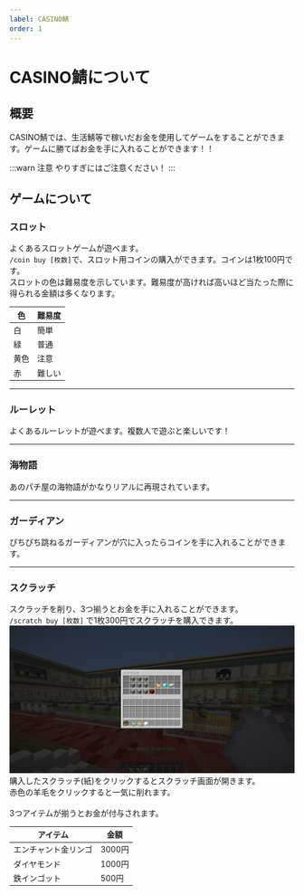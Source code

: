 ```yaml
---
label: CASINO鯖
order: 1
---
```

# CASINO鯖について

## 概要

CASINO鯖では、生活鯖等で稼いだお金を使用してゲームをすることができます。ゲームに勝てばお金を手に入れることができます！！

:::warn 注意
やりすぎにはご注意ください！
:::

## ゲームについて

### スロット
よくあるスロットゲームが遊べます。  
`/coin buy [枚数]`で、スロット用コインの購入ができます。コインは1枚100円です。  
スロットの色は難易度を示しています。難易度が高ければ高いほど当たった際に得られる金額は多くなります。  

|色|難易度|
|---|---|
|白|簡単|
|緑|普通|
|黄色|注意|
|赤|難しい|

---
### ルーレット
よくあるルーレットが遊べます。複数人で遊ぶと楽しいです！

---
### 海物語
あのパチ屋の海物語がかなりリアルに再現されています。

---
### ガーディアン
ぴちぴち跳ねるガーディアンが穴に入ったらコインを手に入れることができます。

---
### スクラッチ
スクラッチを削り、3つ揃うとお金を手に入れることができます。<br>
`/scratch buy [枚数]` で1枚300円でスクラッチを購入できます。
![](/images/casino/scratch.png)
購入したスクラッチ(紙)をクリックするとスクラッチ画面が開きます。<br>
赤色の羊毛をクリックすると一気に削れます。<br>
<br>
3つアイテムが揃うとお金が付与されます。

|アイテム|金額|
|---|---|
|エンチャント金リンゴ|3000円|
|ダイヤモンド|1000円|
|鉄インゴット|500円|